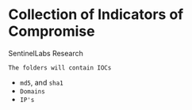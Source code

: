 
Collection of Indicators of Compromise
======================================
SentinelLabs Research


```
The folders will contain IOCs
```
* `md5`, and `sha1` 
* `Domains`
* `IP's`
